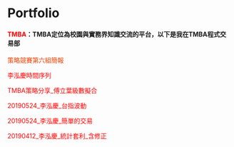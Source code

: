 # Portfolio

  #### <a href="https://www.tmba.tw/" target="_blank" style="text-decoration:none;color:red;">TMBA</a>：TMBA定位為校園與實務界知識交流的平台，以下是我在TMBA程式交易部
   
   <a href="https://drive.google.com/open?id=1jHyfOMLcBRw6MWzvHZn-zvuh-AyJzh39" target="_blank" style="text-decoration:none;color:	#E63F00;">策略競賽第六組簡報</a>

   <a href="https://drive.google.com/open?id=14XU8E-MsJ93pr24cfutGfdoTiGINTR9h" target="_blank" style="text-decoration:none;color:red;">李泓慶時間序列 </a>

   <a href="https://drive.google.com/open?id=1FQb11N2mc5fcv22S5EjN8sagThqREqw" target="_blank" style="text-decoration:none;color:red;">TMBA策略分享_傅立葉級數擬合</a>

   <a href="https://drive.google.com/open?id=1hplySuZfK8f8QM4asBvdkzR0gZNtZQMp" target="_blank" style="text-decoration:none;color:red;">20190524_李泓慶_台指波動</a>
   
   <a href="https://drive.google.com/open?id=1YKebGRCFLVSo_2Nklz-yzrPT3jl7dt6y" target="_blank" style="text-decoration:none;color:red;">20190524_李泓慶_簡單的交易</a>

   <a href="https://drive.google.com/open?id=1hplySuZfK8f8QM4asBvdkzR0gZNtZQMp" target="_blank" style="text-decoration:none;color:red;">20190412_李泓慶_統計套利_含修正</a>
  

